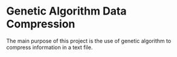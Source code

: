 # Genetic Algorithm Data Compression

The main purpose of this project is the use of genetic algorithm to compress information in a text file.